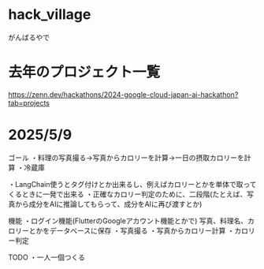 # hack_village

がんばるやで

# 去年のプロジェクト一覧
https://zenn.dev/hackathons/2024-google-cloud-japan-ai-hackathon?tab=projects

# 2025/5/9
ゴール
・料理の写真撮る→写真からカロリーを計算→一日の摂取カロリーを計算
・冷蔵庫

・LangChain使うとタグ付けとか出来るし、例えばカロリーとかを単体で取ってくるときに一発で出来る
・正確なカロリー判定のために、二段階(たとえば、写真から成分をAIに推論してもらって、成分をAIに再び渡すとか)

機能
・ログイン機能(FlutterのGoogleアカウント機能とかで)  写真、料理名、カロリーとかをデータベースに保存
・写真撮る
・写真からカロリー計算
・カロリー判定

TODO
・一人一個つくる
